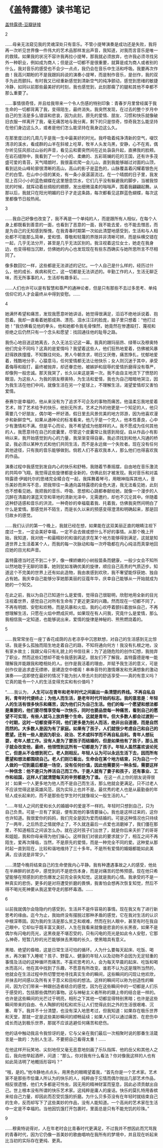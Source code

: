 # 《盖特露德》读书笔记
[盖特露德-豆瓣链接](https://book.douban.com/subject/3578471/)

2

……母亲无法窥见我的灵魂深处只有音乐。不管小提琴演奏是成功还是失败，我将再一次听见世界像一件伟大的艺术品那样发出声音，我知道，对我而言音乐是唯一的救赎。如果我的状况不容许我再拉小提琴，那我就必须放弃，也许我必须寻找另外一种职业，例如成为商人；但是这一切都不是很重要，就算是成为商人或者别的什么，我对音乐的感受也不会少一点点，我仍会在音乐中生活和呼吸。我要再次作曲！我高兴期盼的不是我跟妈妈说的演奏小提琴，而是制作音乐，是创作，我的双手为此而颤抖。有时我又已经重新感觉到清新空气的纯净颤动，感觉到思绪的敏捷冷静，如同以前那些最美好的时刻，我也感觉到，此刻那瘸了的腿和其他不幸都不那么重要了。

……事情很奇怪，并且给我带来一个令人伤感的特别印象：青春岁月里曾经属于我生命的一切都背离了我，变得陌生，最终消失。我突然发现，在过去的整个岁月中自己的生活是多么错误和悲哀，因为此刻，原先的爱情、朋友、习惯和快乐就像破旧衣服一样离开了我，毫无痛苦地与我分离，剩下的只是惊奇，惊奇我怎么能坚持在他们身边这么久，或者是他们怎么能坚持在我身边这么久。

在那里度过的几周几乎是我一生中最美好的时光。我呼吸着纯净清新的空气，啜饮清凉的溪水，看成群的山羊在斜坡上吃草，牧羊人头发乌黑，安静，心不在焉，偶尔听见狂风掠过山谷的声音，看见云和雾突然间在近处袅袅升起，直拂我的脸颊。在岩石缝隙中，我看到了一个小小的、柔嫩的、五彩斑斓的花的王国，还有许多茂盛可爱的青苔，天气晴朗时，我很喜欢爬一会儿山，直到我能够越过对面的山顶，看到远处山峰轮廓很清晰的高山，高山的影子是蓝色的，山脉覆盖着闪耀着银色光芒的白雪。在山中小径的某处，有一条小泉潺潺流过。在一个晴朗的日子里，我发现上百只小小的蓝色蝴蝶在这里憩息饮水，它们几乎没有躲避我的脚步，当被我惊扰的时候，就挥动着丝绸般的翅膀，发出细微温柔的嗡嗡声，围着我翩翩起舞。从那以后，我就只在阳光明媚的日子才走这条路，每次都看见这群蓝色蝴蝶，每次这里都像节日般热闹。

3

……我自己好像也改变了，我不再是一个单纯的人，而是跟所有人相似，在每个人身上都既看到善意的一面，也看到了恶意的一面，我不能去爱，也不能去憎恶，而是为自己的无知感到惭愧，在我青春时期第一次如此清楚地感受到，生活和与人相处都不可能那么简单，爱和恨、尊敬和轻蔑的界限并非清晰可辨，而是纵横交错在一起，几乎无法分开，甚至是几乎无法区别的。我注视着这位女士，她走在我身边，也变得相当沉默，仿佛她的内心也发现现在有些东西确实与她所思所言不尽相同了。

像多数回忆一样，这些都是无法讲述的记忆。一个人自己是什么样的，经历过什么，他的成长、疾病和死亡，这一切都是无法讲述的。辛勤工作的人，生活无聊乏味，而无所事事的人，生活却有趣多彩。……

……人们也许可以是有智慧和尊严的通神论者，但是只有那些不去过多思考、单纯信仰它的人才会最终从中得到安慰。……

4

她满怀希望和痛苦，发现我愿意听她讲话，她觉得很满足，滔滔不绝地诉说着、抱怨着。我却一直看着她那成熟、漂亮、泪水汪汪的脸庞，脑子里只想着：“他打过她！”我仿佛看见他的拳头，他和她都令我毛骨悚然，她竟然在惨遭殴打、蔑视和拒绝之后仍然只有一个念头和愿望：找回通往他的耻辱之路。

我伤心地目送这她离去，久久无法忘记这一幕。我真的跟玛丽昂、绿蒂以及穆奥特他们完全不同吗？这真的是爱情吗？我望着这些人，他们狂热地爱着，仿佛被风暴赶得跌跌撞撞，不知飘往何处。男人今朝贪求，明日又厌倦，痛苦挣扎，忧郁地爱着，残酷地分手，心猿意马，任何爱情都无法让他快乐；女人则沉迷于其中，承受着侮辱和殴打，最终被抛弃，却还眷恋他，被嫉妒和屈辱的爱情折磨得没有尊严，却像狗一般忠诚。那天我哭了，长久以来这是第一次。我不由自主地流下了愤怒的眼泪，为这些人，为我的朋友穆奥特，为生活和爱情，我也为自己暗暗地哭泣，因为我生活在他们中间，就像生活在另一个星球上，不理解生活，渴望爱情却又害怕爱情。

泰赛尔是幸福的，他从来没有为了追求不可企及的事物而痛苦。他温柔忘我地爱着艺术，除了艺术给予的快乐，他别无所求。艺术之外的他更是一个知足的人，他只需要几个好朋友，偶尔喝一杯好酒，假日里去风景优美的地方郊游，因为他喜欢漫步和新鲜空气。如果从通神论的标准看来，他几乎是一个完人，他本性善良，心中少有激情和不满。但是平心而论，我不希望成为他那样的人。我不愿成为任何其他的人，我愿意待在自己的皮囊里，尽管这个皮囊常让我感到局促。自从作品小有影响以来，我开始感觉到内心的力量，我渐渐变得自豪。我必须找到和他人沟通的桥梁，我必须以某种方式和他们共同生活，而不是永远做一个失败者。现在没有任何其他途径，只有我的音乐能够做到。倘若人们不喜欢我本人，那么他们也得喜欢我的作品。

演奏过程中我感觉到发自内心的快乐和舒畅，我随着节奏摇摆，自由地在音乐激流的共鸣中飞翔，我觉得这些旋律都是全新的，仿佛此刻才被发现。我对音乐和对盖特露德·伊姆托尔的思绪完全糅合在一起，我挥舞着琴弓，用眼神指挥其他人，音乐美妙而奔泻不息，把我带往一条通向盖特露德的金色大道，我无法看见她，此刻也不想看见她。我把我的音乐、呼吸、思想和心跳都奉献给她，就像一个漫步的人沉醉在清晨的湛蓝天空和草地的清新光泽中，无需邀约，却也不沉沦其中。伴随着这种舒适感和音乐的洪流，一种奇妙的幸福载着我、托着我，仿佛我突然间明白了什么是爱情。那感觉并不陌生，而是长久以来的预感变得澄清和明确起来，那是回归故乡的感觉。

……我们认识的第一个晚上，我就已经在想，如果能在这双美丽正直的眼睛注视下度过一生，一定会美好幸福，一定不会去做或想什么不好的事情。从那个晚上开始，我知道，我对统一和最精妙的和谐的追求在某个地方能够得到满足，这就是知道世界上生活着某个人，而我的每一次脉动和每一次呼吸都在内心纯洁而真挚地回应她的目光和声音。

盖特露德当时还不到二十岁，像一棵娇嫩的小树般苗条而健康，一般少女会不知所以然地耽于无聊的琐事，她则犹如准确优美的旋律，顺应自己高贵的气质迈步。知道这个不完美的世界上还有如此造物，我由衷感到欢欣，我不奢望能俘获她、独自占有她。我庆幸自己能够分享她那美丽的豆蔻年华，庆幸自己能够从一开始就成为她的一个知交。

在此之前，我以为自己已知道什么是爱情，觉得自己很聪明，欣慰地用全新的目光注视着世界，感觉自己对所有生命有了更近更深的兴趣。然而现在一切都不同了，不再有明朗、安慰和欢畅，而是风暴和火焰，我的心欢呼着颤抖着放纵自己，不再想理解生活，只愿在火焰中燃成灰烬。如果现在有人问我，究竟什么是爱情，那么我相信我一定知道，也能够说出来，爱情的旋律是神秘的、熊熊燃烧着的。

5

……我常常坐在一座丁香花成荫的古老凉亭中沉思默想，对自己的生活感到无比惊讶。我是多么孤独而陌生地走着自己的路，不知将通向何方！我没有扎根之地，没有家乡故土；我跟父母只有礼貌上的书信往来；为了追随危险的创作幻想，我抛弃了职业，然而这些幻想却不能令我感到满足。朋友们不了解我，盖特露德是唯一能理解我并能跟我和睦相处的人。创作是我活着的理由，并赋予我生活的意义，可是创作仅是追求虚无缥缈，是建造空中楼阁！串串音符的激情爆发和充满想象的激动演奏——这即使在最好的情况下能为别人带去片刻的舒适享受——真的有意义吗？它真的能令一个人的生活变得充实和有价值吗？

“……我认为， **人生可以在青年和老年时代之间画出一条清楚的界线。不再自私自利，青年时代便终止；为他人而生活，是老年时代开始的标志。我的意思是：年轻人的生活有很多快乐和痛苦，因为他们只为自己生活。他们的每一个愿望和想法都是重要的，他们要尽情享受每一次快乐，同时也要品尝每一种痛苦，看到自己的愿望不可实现，有些人就马上放弃整个生命。这就是青年。但大多数人都会过渡到一个时期，这时一切都变得不同，他们更多是为别人而活，绝非出自道德，而是自然而然的。大多数人是因为有了家庭。如果有了孩子，人们就很少考虑自己和自己的愿望。还有一些人是因为职业、政治、艺术或科学而不再自私自利。青年人想玩耍，老年人想工作。没有人是为了要孩子而结婚的，但是如果他有了孩子，那么孩子就会改变他，最终，他领悟到这所有一切都是为了孩子。年轻人虽然喜欢谈论死亡，但是从不会想到死亡。老人则相反。年轻人认为可以永远生活下去，因而所有愿望和想法都围绕自己。老人们则已看出，生命会在某个地方结束，只为自己一个人做的一切到最后都是一场空，没有任何价值，因此他需要另一种永恒，需要这样一种信念：他不是只为养活自己而工作。于是人就有了妻子和孩子，还有事业、工作和祖国，这样人们就清楚每天的辛劳都是为了谁。** 在这一点上你的朋友说得很对：如果一个人更多地为他人而不是自己而生活，那么他就会更满足。只不过老人不应该觉得这是英雄风范，因为实际上也并不是。最优秀的老人也是从最勤奋的年轻人成长起来的，而不是那些在学生时代就像祖父一般生活的人。”

“……年轻人之间的爱和长久的婚姻中的爱是不一样的。年轻时只想到自己，只为自己负责。可是一旦有了家庭，便有其他的事情要操心。我也是这样过来的，这你也许知道。我很爱你的妈妈，我们完全是因为爱而结婚的。可是这种情况也只持续了一两年，之后热恋之情就停止了，不久就连最后一点爱也消磨掉了，我们僵在那里，不知道相互之间该怎么办。就在这时孩子们出世了，就是你后来夭折了的哥哥和姐姐，我和你母亲得为他们操心。这样我们对彼此的要求就少了，相互之间不再陌生，爱再次降临，当然，不是原先的爱情，而是一种完全不同的爱。这种爱从那时起一直到现在，比较和谐地维持了三十多年。不是所有爱情的婚姻都能如此美满，应该说是非常少。”

……清楚今晚将结束自己的生命使我内心平静。我有种遭遇事故之人的感受，他处在半麻醉的状态中，感觉到的不是悲伤本身，而是对痛苦的恐怖预感。现在他只希望能够在预感到的悲伤爆发之前完全丧失知觉。这就是我的心情。我承受的不是一种真实的悲伤，更多的是对将遭受折磨的畏惧，我害怕会想再次恢复知觉，然后不得不喝光死神要从我这里夺走的那杯毒酒。……

6

以前我就偶尔会隐隐约约感受到，生活并不是件容易的事情。现在我又有了进行新思考的缘由。迄今为止，我始终没有摆脱过那种矛盾的感觉，它在我对生活的认识中根深蒂固。因为我的生活是那么贫乏和艰难，然而在别人眼中，甚至有时在我自己眼中，它却似乎既丰富又美好。人生在我看来就像是悲哀的长长黑夜，如果不是偶尔有闪电的亮光，这黑夜是不堪忍受的，只有闪电的亮光是如此令人安慰，它那么神奇，短暂几秒的光芒能够抹去黑暗的长久，使黑暗具有意义。

黑暗、绝望的昏暗，这是日常生活可怕的循环。人为什么要每天起床、吃饭、喝水，再次躺下入睡呢？孩子、野蛮人、健康的年轻人以及动物不会因为无足轻重的事情及活动的这种循环而痛苦。不喜欢思考的人，会为每天早晨的起床、吃饭和喝水而高兴，他在其中找到了乐趣，不愿意有所改变。谁若不认为这是理所当然的，他就会在生活过程中热切警觉地寻找真实生命的瞬间，这些瞬间的闪现让他欢欣，并抹去时间感以及所有关于意义和目标的想法。这样的瞬间可以称为创造性的瞬间，因为它们带来一种跟创造者结合的感觉，因为在这些瞬间中的一切都是人们乐于感受的，包括那些偶然的事物。这与神秘主义者所称的跟上帝的结合是一样的。也许是这些瞬间的光芒过于明亮，相形之下其他一切都显得特别黑暗；也许是这些瞬间带来的自由、令人陶醉的轻松和欢乐让人们觉得此刻之外的生活很艰难、沉重、卑下。我并不十分清楚，也没有深入地思考过，但我知道：如果存在极乐世界和天堂，那就一定是这些美妙瞬间的顺畅延续；如果人们可以通过痛苦、在悲伤中成长而达到极乐世界，那就不应该逃避任何痛苦和悲伤。

他的话中触动我且令我惊讶的是，它与父亲在我们最后一次相聚时说的那番生活箴言是一致的：为别人生活，不要把自己看得太重！……

在他这样开玩笑地、尖刻地但又毫无恶意地刻画了乐队指挥、他的岳父和其他人之后，我向他举起酒杯，问道：“那么，你对我有什么看法？你对像我这样的人也有如此简洁明了地概括形容吗？”

“哦，是的。”他冷静地点点头，用黑色的眼睛望着我，“首先你是一个艺术家。艺术家不是那些市侩庸人所认为的快乐的人，纯粹由于忘情而偶尔抛出几部艺术作品，相反很遗憾，他们大多都是可怜虫，因无用的精神财富而窒息，因此必须贡献出自己。世上根本没有所谓的快乐艺术家。这纯粹是庸人的废话。快乐的莫扎特用香槟来给自己力量，却因此而忍受饥饿的折磨。为什么贝多芬没有在年轻时就结束自己的生命，反而却写下了这些美妙的作品，没有人能知道。一个高尚的艺术家在生活中一定是不幸福的。当他因饥饿打开包裹时，里面总是只有不能充饥的珍珠。”

9

……穆奥特说得对，人在年老时会比青春时代更满足，不过我并不想因此而咒骂我的青春时代，因为它仍像一首美妙的歌曲唱响在我所有的梦境中，并且现在听起来比当初的实际存在更纯、更真。

